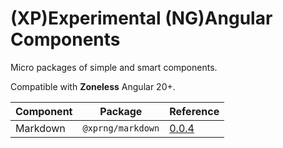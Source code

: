 # (XP)Experimental (NG)Angular Components

Micro packages of simple and smart components.

Compatible with **Zoneless** Angular 20+.

| Component | Package           | Reference                           |
|-----------|-------------------|-------------------------------------|
| Markdown  | `@xprng/markdown` | [0.0.4](./xprng/markdown/README.md) |
